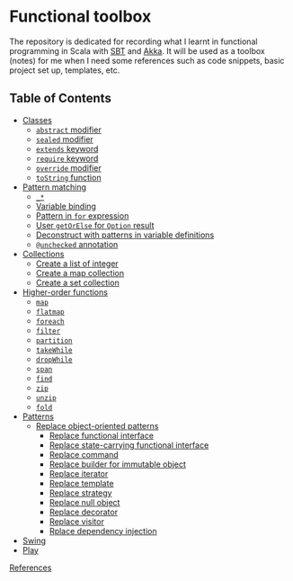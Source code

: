 # Functional toolbox

The repository is dedicated for recording what I learnt in functional 
programming in Scala with 
[SBT](http://www.scala-sbt.org/download.html) and [Akka](http://akka.io/). 
It will be used as a toolbox (notes) for me when I need some references 
such as code snippets, basic project set up, templates, etc.

## Table of Contents ##

- [Classes](Classes/Classes.md)
  - [`abstract` modifier](Classes/Classes.md#abstract-sealed-and-extends)
  - [`sealed` modifier](Classes/Classes.md#abstract-sealed-and-extends)
  - [`extends` keyword](Classes/Classes.md#abstract-sealed-and-extends)
  - [`require` keyword](Classes/Classes.md#require-override-and-tostring)
  - [`override` modifier](Classes/Classes.md#require-override-and-tostring)
  - [`toString` function](Classes/Classes.md#require-override-and-tostring)
- [Pattern matching](Classes/Classes.md)
  - [```_*```](Classes/Classes.md#specify-last-element-in-sequence)
  - [Variable binding](Classes/Classes.md#variable-binding)
  - [Pattern in `for` expression](Classes/Classes.md#in-for-expression)
  - [User `getOrElse` for `Option` result](Classes/Classes.md#use-getorelse-for-option)
  - [Deconstruct with patterns in variable definitions](Classes/Classes.md#deconstruct-pattern)
  - [`@unchecked` annotation](Classes/Classes.md#unchecked-annotation)
- [Collections](HigherOrderFunctions/Functions.md#collections)
  - [Create a list of integer](HigherOrderFunctions/Functions.md#collections)
  - [Create a map collection](HigherOrderFunctions/Functions.md#collections)
  - [Create a set collection](HigherOrderFunctions/Functions.md#collections)
- [Higher-order functions](HigherOrderFunctions/Functions.md#higher-order-functions)
  - [`map`](HigherOrderFunctions/Functions.md#map)
  - [`flatmap`](HigherOrderFunctions/Functions.md#flatmap)
  - [`foreach`](HigherOrderFunctions/Functions.md#foreach)
  - [`filter`](HigherOrderFunctions/Functions.md#filter) 
  - [`partition`](HigherOrderFunctions/Functions.md#partition) 
  - [`takeWhile`](HigherOrderFunctions/Functions.md#takewhile) 
  - [`dropWhile`](HigherOrderFunctions/Functions.md#dropwhile) 
  - [`span`](HigherOrderFunctions/Functions.md#span) 
  - [`find`](HigherOrderFunctions/Functions.md#find) 
  - [`zip`](HigherOrderFunctions/Functions.md#zip) 
  - [`unzip`](HigherOrderFunctions/Functions.md#unzip) 
  - [`fold`](HigherOrderFunctions/Functions.md#fold) 
- [Patterns](Patterns/Patterns.md)
  - [Replace object-oriented patterns](Patterns/Patterns.md#replace-object-oriented-patterns)
    - [Replace functional interface](Patterns/Patterns.md#replace-functional-interface)
    - [Replace state-carrying functional interface](Patterns/Patterns.md#replace-state-carrying-functional-interface)
    - [Replace command](Patterns/Patterns.md#replace-command)
    - [Replace builder for immutable object](Patterns/Patterns.md#replace-builder-for-immutable-object)
    - [Replace iterator](Patterns/Patterns.md#replace-iterator)
    - [Replace template](Patterns/Patterns.md#replace-template)
    - [Replace strategy](Patterns/Patterns.md#replace-strategy)
    - [Replace null object](Patterns/Patterns.md#replace-null-object)
    - [Replace decorator](Patterns/Patterns.md#replace-decorator)
    - [Replace visitor](Patterns/Patterns.md#replace-visitor)
    - [Rplace dependency injection](Patterns/Patterns.md#replace-dependency-injection)
- [Swing](Swing/Swing.md)
- [Play](Play/Play.md)

[References](References/References.md)

